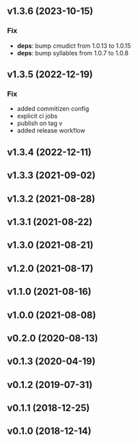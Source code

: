 ## v1.3.6 (2023-10-15)

### Fix

- **deps**: bump cmudict from 1.0.13 to 1.0.15
- **deps**: bump syllables from 1.0.7 to 1.0.8

## v1.3.5 (2022-12-19)

### Fix

- added commitizen config
- explicit ci jobs
- publish on tag v
- added release workflow

## v1.3.4 (2022-12-11)

## v1.3.3 (2021-09-02)

## v1.3.2 (2021-08-28)

## v1.3.1 (2021-08-22)

## v1.3.0 (2021-08-21)

## v1.2.0 (2021-08-17)

## v1.1.0 (2021-08-16)

## v1.0.0 (2021-08-08)

## v0.2.0 (2020-08-13)

## v0.1.3 (2020-04-19)

## v0.1.2 (2019-07-31)

## v0.1.1 (2018-12-25)

## v0.1.0 (2018-12-14)
